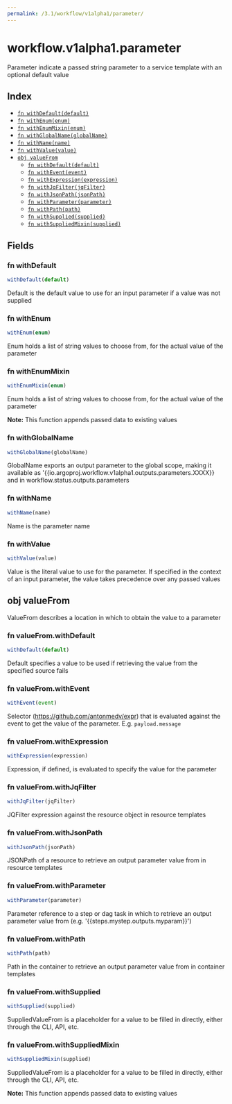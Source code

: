 ```yaml
---
permalink: /3.1/workflow/v1alpha1/parameter/
---
```


# workflow.v1alpha1.parameter

Parameter indicate a passed string parameter to a service template with an optional default value

## Index

* [`fn withDefault(default)`](#fn-withdefault)
* [`fn withEnum(enum)`](#fn-withenum)
* [`fn withEnumMixin(enum)`](#fn-withenummixin)
* [`fn withGlobalName(globalName)`](#fn-withglobalname)
* [`fn withName(name)`](#fn-withname)
* [`fn withValue(value)`](#fn-withvalue)
* [`obj valueFrom`](#obj-valuefrom)
  * [`fn withDefault(default)`](#fn-valuefromwithdefault)
  * [`fn withEvent(event)`](#fn-valuefromwithevent)
  * [`fn withExpression(expression)`](#fn-valuefromwithexpression)
  * [`fn withJqFilter(jqFilter)`](#fn-valuefromwithjqfilter)
  * [`fn withJsonPath(jsonPath)`](#fn-valuefromwithjsonpath)
  * [`fn withParameter(parameter)`](#fn-valuefromwithparameter)
  * [`fn withPath(path)`](#fn-valuefromwithpath)
  * [`fn withSupplied(supplied)`](#fn-valuefromwithsupplied)
  * [`fn withSuppliedMixin(supplied)`](#fn-valuefromwithsuppliedmixin)

## Fields

### fn withDefault

```ts
withDefault(default)
```

Default is the default value to use for an input parameter if a value was not supplied

### fn withEnum

```ts
withEnum(enum)
```

Enum holds a list of string values to choose from, for the actual value of the parameter

### fn withEnumMixin

```ts
withEnumMixin(enum)
```

Enum holds a list of string values to choose from, for the actual value of the parameter

**Note:** This function appends passed data to existing values

### fn withGlobalName

```ts
withGlobalName(globalName)
```

GlobalName exports an output parameter to the global scope, making it available as '{{io.argoproj.workflow.v1alpha1.outputs.parameters.XXXX}} and in workflow.status.outputs.parameters

### fn withName

```ts
withName(name)
```

Name is the parameter name

### fn withValue

```ts
withValue(value)
```

Value is the literal value to use for the parameter. If specified in the context of an input parameter, the value takes precedence over any passed values

## obj valueFrom

ValueFrom describes a location in which to obtain the value to a parameter

### fn valueFrom.withDefault

```ts
withDefault(default)
```

Default specifies a value to be used if retrieving the value from the specified source fails

### fn valueFrom.withEvent

```ts
withEvent(event)
```

Selector (https://github.com/antonmedv/expr) that is evaluated against the event to get the value of the parameter. E.g. `payload.message`

### fn valueFrom.withExpression

```ts
withExpression(expression)
```

Expression, if defined, is evaluated to specify the value for the parameter

### fn valueFrom.withJqFilter

```ts
withJqFilter(jqFilter)
```

JQFilter expression against the resource object in resource templates

### fn valueFrom.withJsonPath

```ts
withJsonPath(jsonPath)
```

JSONPath of a resource to retrieve an output parameter value from in resource templates

### fn valueFrom.withParameter

```ts
withParameter(parameter)
```

Parameter reference to a step or dag task in which to retrieve an output parameter value from (e.g. '{{steps.mystep.outputs.myparam}}')

### fn valueFrom.withPath

```ts
withPath(path)
```

Path in the container to retrieve an output parameter value from in container templates

### fn valueFrom.withSupplied

```ts
withSupplied(supplied)
```

SuppliedValueFrom is a placeholder for a value to be filled in directly, either through the CLI, API, etc.

### fn valueFrom.withSuppliedMixin

```ts
withSuppliedMixin(supplied)
```

SuppliedValueFrom is a placeholder for a value to be filled in directly, either through the CLI, API, etc.

**Note:** This function appends passed data to existing values